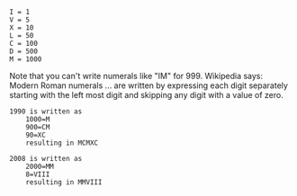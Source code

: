 	I = 1
	V = 5
	X = 10
	L = 50
	C = 100
	D = 500
	M = 1000

Note that you can't write numerals like "IM" for 999. Wikipedia says: Modern Roman numerals ... are written by expressing each digit separately starting with the left most digit and skipping any digit with a value of zero. 

	1990 is written as
		1000=M
		900=CM
		90=XC
		resulting in MCMXC

	2008 is written as
		2000=MM
		8=VIII
		resulting in MMVIII